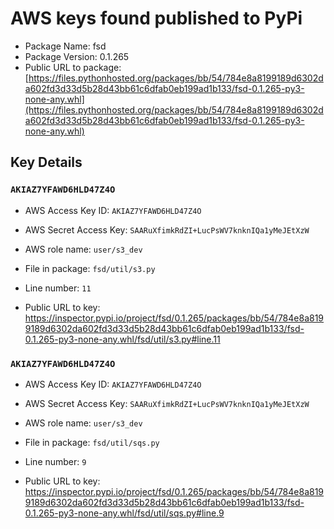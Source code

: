 # AWS keys found published to PyPi

* Package Name: fsd
* Package Version: 0.1.265
* Public URL to package: [https://files.pythonhosted.org/packages/bb/54/784e8a8199189d6302da602fd3d33d5b28d43bb61c6dfab0eb199ad1b133/fsd-0.1.265-py3-none-any.whl](https://files.pythonhosted.org/packages/bb/54/784e8a8199189d6302da602fd3d33d5b28d43bb61c6dfab0eb199ad1b133/fsd-0.1.265-py3-none-any.whl)

## Key Details

### `AKIAZ7YFAWD6HLD47Z4O`

* AWS Access Key ID: `AKIAZ7YFAWD6HLD47Z4O`
* AWS Secret Access Key: `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` 
* AWS role name: `user/s3_dev`
* File in package: `fsd/util/s3.py`
* Line number: `11`

* Public URL to key: https://inspector.pypi.io/project/fsd/0.1.265/packages/bb/54/784e8a8199189d6302da602fd3d33d5b28d43bb61c6dfab0eb199ad1b133/fsd-0.1.265-py3-none-any.whl/fsd/util/s3.py#line.11



### `AKIAZ7YFAWD6HLD47Z4O`

* AWS Access Key ID: `AKIAZ7YFAWD6HLD47Z4O`
* AWS Secret Access Key: `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` 
* AWS role name: `user/s3_dev`
* File in package: `fsd/util/sqs.py`
* Line number: `9`

* Public URL to key: https://inspector.pypi.io/project/fsd/0.1.265/packages/bb/54/784e8a8199189d6302da602fd3d33d5b28d43bb61c6dfab0eb199ad1b133/fsd-0.1.265-py3-none-any.whl/fsd/util/sqs.py#line.9


